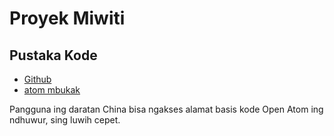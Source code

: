 # Proyek Miwiti

## Pustaka Kode

* [Github](https://github.com/3TiSite)
* [atom mbukak](https://atomgit.com/orgs/3ti)

Pangguna ing daratan China bisa ngakses alamat basis kode Open Atom ing ndhuwur, sing luwih cepet.
